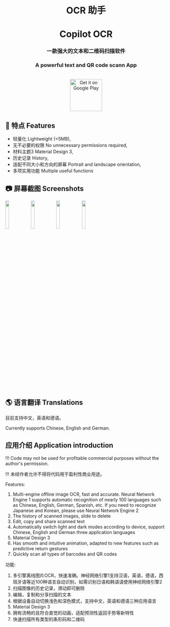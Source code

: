 <div align="center">

# OCR 助手 
# Copilot OCR

### 一款强大的文本和二维码扫描软件 
### A powerful text and QR code scann App

<br>

<a href="https://play.google.com/store/apps/details?id=com.yangdai.simpleocr">
      <img alt="Get it on Google Play" src="https://play.google.com/intl/en_us/badges/static/images/badges/en_badge_web_generic.png" height="100">
</a>

<br>

<div align="left"/>

## 📖 特点 Features

* 轻量化 Lightweight (<5MB),
* 无不必要的权限 No unnecessary permissions required,
* 材料主题3 Material Design 3,
* 历史记录 History,
* 适配不同大小和方向的屏幕 Portrait and landscape orientation,
* 多项实用功能 Multiple useful functions

## 📷 屏幕截图 Screenshots
<img src="https://github.com/YangDai-Github/CopilotOCR-Android/assets/107718193/b539a888-51be-4249-95ee-b0bf7c42e821" width="15%"/>
<img src="https://github.com/YangDai-Github/CopilotOCR-Android/assets/107718193/85016026-b8d6-4854-ba44-202553d5b0d2" width="15%"/>
<img src="https://github.com/YangDai-Github/CopilotOCR-Android/assets/107718193/40406aff-127a-4c40-8377-43cd7c9772c3" width="15%"/>
<img src="https://github.com/YangDai-Github/CopilotOCR-Android/assets/107718193/69d297f4-2bc6-476f-8bcb-0398502cb177" width="15%"/>

## 🌎 语言翻译 Translations

目前支持中文，英语和德语。

Currently supports Chinese, English and German.

## 应用介绍 Application introduction

!!! Code may not be used for profitable commercial purposes without the author's permission.

!!! 未经作者允许不得将代码用于盈利性商业用途。

Features:
1) Multi-engine offline image OCR, fast and accurate. Neural Network Engine 1 supports automatic recognition of nearly 100 languages such as Chinese, English, German, Spanish, etc. If you need to recognize Japanese and Korean, please use Neural Network Engine 2
2) The history of scanned images, slide to delete
3) Edit, copy and share scanned text
4) Automatically switch light and dark modes according to device, support Chinese, English and German three application languages
5) Material Design 3
6) Has smooth and intuitive animation, adapted to new features such as predictive return gestures
7) Quickly scan all types of barcodes and QR codes

功能:
1) 多引擎离线图片OCR，快速准确。神经网络引擎1支持汉语，英语，德语，西班牙语等近100种语言自动识别，如需识别日语和韩语请使用神经网络引擎2
2) 扫描图像的历史记录，滑动即可删除
3) 编辑，复制和分享扫描的文本
4) 根据设备自动切换浅色和深色模式，支持中文，英语和德语三种应用语言
5) Material Design 3
6) 拥有流畅的且符合直觉的动画，适配预测性返回手势等新特性
7) 快速扫描所有类型的条形码和二维码
